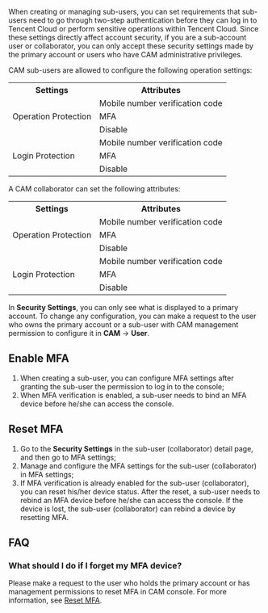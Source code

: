 When creating or managing sub-users, you can set requirements that sub-users need to go through two-step authentication before they can log in to Tencent Cloud or perform sensitive operations within Tencent Cloud. Since these settings directly affect account security, if you are a sub-account user or collaborator,  you can only accept these security settings made by the primary account or users who have CAM administrative privileges.

CAM sub-users are allowed to configure the following operation settings:

<table>
<tr><th>Settings</th><th>Attributes</th></tr>
<tr><td rowspan="3">Operation Protection</td><td>Mobile number verification code</td></tr>
<tr><td>MFA</td></tr>
<tr><td>Disable</td></tr>
<tr><td rowspan="3">Login Protection</td><td>Mobile number verification code</td></tr>
<tr><td>MFA</td></tr>
<tr><td>Disable</td></tr>
</table>

A CAM collaborator can set the following attributes:

<table>
<tr><th>Settings</th><th>Attributes</th></tr>
<tr><td rowspan="3">Operation Protection</td><td>Mobile number verification code</td></tr>
<tr><td>MFA</td></tr>
<tr><td>Disable</td></tr>
<tr><td rowspan="3">Login Protection</td><td>Mobile number verification code</td></tr>
<tr><td>MFA</td></tr>
<tr><td>Disable</td></tr>
</table>

In **Security Settings**, you can only see what is displayed to a primary account. To change any configuration, you can make a request to the user who owns the primary account or a sub-user with CAM management permission to configure it in **CAM** -> **User**.

## Enable MFA

1. When creating a sub-user, you can configure MFA settings after granting the sub-user the permission to log in to the console; 
2. When MFA verification is enabled, a sub-user needs to bind an MFA device before he/she can access the console.

## <span id="resetMFA">Reset MFA</span>

1. Go to the **Security Settings** in the sub-user (collaborator) detail page, and then go to MFA settings;
2. Manage and configure the MFA settings for the sub-user (collaborator) in MFA settings; 
3. If MFA verification is already enabled for the sub-user (collaborator), you can reset his/her device status. After the reset, a sub-user needs to rebind an MFA device before he/she can access the console. If the device is lost, the sub-user (collaborator) can rebind a device by resetting MFA.


## FAQ

### What should I do if I forget my MFA device?

Please make a request to the user who holds the primary account or has management permissions to reset MFA in CAM console. For more information, see [Reset MFA](#resetMFA).

